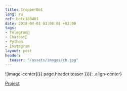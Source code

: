 ```yaml
---
title: CropperBot
lang: ru
ref: botc180401
date: 2018-04-01 03:00:01 +03:00
tags:
- Telegram💬
- Chatbot🤖
- Python
- Instagram
layout: post
header:
  teaser: "/assets/images/cb.jpg"
---
```


![image-center]({{ page.header.teaser }}){: .align-center}

[Project](https://github.com/akarazeevprojects/CropperBot)
